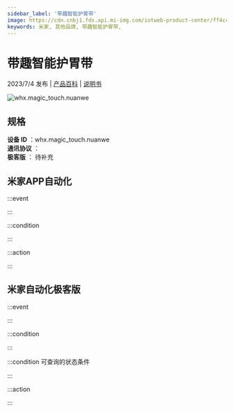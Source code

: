 ```yaml
---
sidebar_label: '带趣智能护胃带'
image: https://cdn.cnbj1.fds.api.mi-img.com/iotweb-product-center/ff4ccdfa502a03704748b810fe8e6975_1680574159313.png?GalaxyAccessKeyId=AKVGLQWBOVIRQ3XLEW&Expires=9223372036854775807&Signature=5Fyxv2DfXqSBdBdjyIUzWik+bOg=
keywords: 米家, 其他品牌, 带趣智能护胃带, 
---
```

# 带趣智能护胃带

2023/7/4 发布 | [产品百科](https://home.mi.com/webapp/content/baike/product/index.html?model=whx.magic_touch.nuanwe/) | [说明书](https://home.mi.com/views/introduction.html?model=whx.magic_touch.nuanwe&region=cn)

![whx.magic_touch.nuanwe](https://cdn.cnbj1.fds.api.mi-img.com/iotweb-product-center/ff4ccdfa502a03704748b810fe8e6975_1680574159313.png?GalaxyAccessKeyId=AKVGLQWBOVIRQ3XLEW&Expires=9223372036854775807&Signature=5Fyxv2DfXqSBdBdjyIUzWik+bOg=)

## 规格  
> 
**设备 ID** ：whx.magic_touch.nuanwe  
**通讯协议** ：  
**极客版**  ： 待补充 


## 米家APP自动化  

:::event  

:::

:::condition  

:::

:::action   

:::

## 米家自动化极客版  

:::event  

:::

:::condition  

:::

:::condition 可查询的状态条件  

:::

:::action  

:::

        
